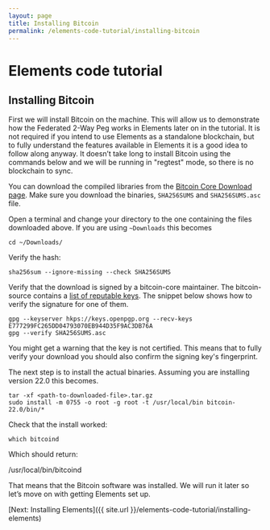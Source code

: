 ```yaml
---
layout: page
title: Installing Bitcoin
permalink: /elements-code-tutorial/installing-bitcoin
---
```


# Elements code tutorial

## Installing Bitcoin

First we will install Bitcoin on the machine. This will allow us to demonstrate how the Federated 2-Way Peg works in Elements later on in the tutorial. It is not required if you intend to use Elements as a standalone blockchain, but to fully understand the features available in Elements it is a good idea to follow along anyway. It doesn’t take long to install Bitcoin using the commands below and we will be running in "regtest" mode, so there is no blockchain to sync.

You can download the compiled libraries from the [Bitcoin Core Download page](https://bitcoincore.org/en/download/). Make sure you download the binaries, `SHA256SUMS` and `SHA256SUMS.asc` file.

Open a terminal and change your directory to the one containing the files downloaded above. If you are using `~Downloads` this becomes

~~~
cd ~/Downloads/
~~~

Verify the hash:

~~~
sha256sum --ignore-missing --check SHA256SUMS
~~~

Verify that the download is signed by a bitcoin-core maintainer. The bitcoin-source contains a [list of reputable keys](https://github.com/bitcoin/bitcoin/blob/master/contrib/verify-commits/trusted-keys). The snippet below shows how to verify the signature for one of them.

~~~
gpg --keyserver hkps://keys.openpgp.org --recv-keys E777299FC265DD04793070EB944D35F9AC3DB76A
gpg --verify SHA256SUMS.asc
~~~

You might get a warning that the key is not certified. This means that to fully verify your download you should also confirm the signing key's fingerprint.

The next step is to install the actual binaries. Assuming you are installing version 22.0 this becomes.

~~~
tar -xf <path-to-downloaded-file>.tar.gz
sudo install -m 0755 -o root -g root -t /usr/local/bin bitcoin-22.0/bin/*
~~~

Check that the install worked:

~~~
which bitcoind
~~~~

Which should return:

<div class="console-output">/usr/local/bin/bitcoind</div>

That means that the Bitcoin software was installed. We will run it later so let’s move on with getting Elements set up.


[Next: Installing Elements]({{ site.url }}/elements-code-tutorial/installing-elements)

